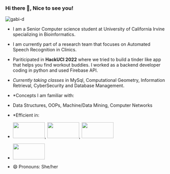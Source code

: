 ### Hi there 👋, Nice to see you!

![gabi-d](https://user-images.githubusercontent.com/66845657/161664852-3c092928-69f9-455d-b1d4-177dbfa1443e.gif)
- I am a Senior Computer science student at University of California Irvine specializing in Bioinformatics.
- I am currently part of a research team that focuses on Automated Speech Recognition in Clinics.
- Pariticipated in **HackUCI 2022** where we tried to build a tinder like app that helps you find workout buddies. I worked as a backend developer coding in python and used Firebase API.
- *Currently taking classes* in MySql, Computational Geometry, Information Retrieval, CyberSecurity and Database Management.
- *Concepts I am familiar with:
- Data Structures, OOPs, Machine/Data Mining, Computer Networks
- *Efficient in:
- <img src="https://user-images.githubusercontent.com/66845657/161665124-12879e55-c1d2-4275-b54d-d7e487726b5b.gif" width="100" height="50">, <img src="https://user-images.githubusercontent.com/66845657/161665692-f6784dc3-8ab6-42f6-9196-b2ff7103e1bc.gif" width="100" height="50">, <img src="https://user-images.githubusercontent.com/66845657/161666066-c59c2a03-ec01-4b70-9f05-28b4c1c6ff6d.gif" width="100" height="50">

- [<img src="https://user-images.githubusercontent.com/66845657/161666785-2b64435f-ae38-42c9-a311-8cab2a8d0892.png" width="100" height="50">](https://www.linkedin.com/in/ramya-sai-swathi-m-887b79189?lipi=urn%3Ali%3Apage%3Ad_flagship3_profile_view_base_contact_details%3ByfnIpzO5R%2BmzH6NI4lhHVA%3D%3D)
- 😄 Pronouns: She/her

